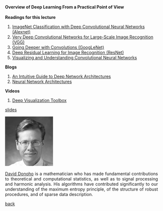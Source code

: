 <div class="abstract">   

<strong>Overview of Deep Learning From a Practical Point of View</strong>
<br>
<br>
<strong>Readings for this lecture</strong>  
<ol>
    <li>
    <a href="https://papers.nips.cc/paper/4824-imagenet-classification-with-deep-convolutional-neural-networks.pdf"> ImageNet Classification with Deep Convolutional Neural Networks (Alexnet) </a>
    </li>
	<li>
    <a href="https://arxiv.org/abs/1409.1556"> Very Deep Convolutional Networks for Large-Scale Image Recognition (VGG) </a>
    </li>
	<li>
    <a href="https://arxiv.org/pdf/1409.4842.pdf"> Going Deeper with Convolutions (GoogLeNet) </a>
    </li>
	<li>
    <a href="https://arxiv.org/abs/1512.03385"> Deep Residual Learning for Image Recognition (ResNet) </a>
    </li>
	<li>
    <a href="https://www.cs.nyu.edu/~fergus/papers/zeilerECCV2014.pdf"> Visualizing and Understanding Convolutional Neural Networks </a>
    </li>
</ol>
<strong>Blogs</strong>  
<ol>
    <li>
    <a href="https://medium.com/towards-data-science/an-intuitive-guide-to-deep-network-architectures-65fdc477db41"> An Intuitive Guide to Deep Network Architectures </a>
    </li>
	<li>
    <a href="https://medium.com/towards-data-science/neural-network-architectures-156e5bad51ba"> Neural Network Architectures </a>
    </li>
</ol>
<strong>Videos</strong>  
<ol>
    <li>
    <a href="https://www.youtube.com/watch?v=AgkfIQ4IGaM&t=99s"> Deep Visualization Toolbox </a>
    </li>
</ol>

<a href="./assets/lectures/Lecture-02-AsCorrected.pdf"> slides </a>

</div>

![David Donoho](/assets/img/donoho.jpg)  

<p align="justify"><a href="https://statweb.stanford.edu/~donoho/">David Donoho</a> is a mathematician who has made fundamental contributions to theoretical and computational statistics, as well as to signal processing and harmonic analysis. His algorithms have contributed significantly to our understanding of the maximum entropy principle, of the structure of robust procedures, and of sparse data description.</p>

[back](./)
